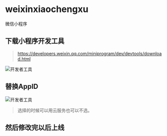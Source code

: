 # weixinxiaochengxu
微信小程序
##  下载小程序开发工具

> https://developers.weixin.qq.com/miniprogram/dev/devtools/download.html

![开发者工具](https://endbiyesheji.oss-cn-beijing.aliyuncs.com/weixinxiaochengxu/237c1785a3c297fb34255976f53d198.png)


## 替换AppID

![开发者工具](https://endbiyesheji.oss-cn-beijing.aliyuncs.com/weixinxiaochengxu/d7255b778fcdac7d4910d85c2157185.png)

> 选择的时候可以用云服务也可以不选。

## 然后修改完以后上线
